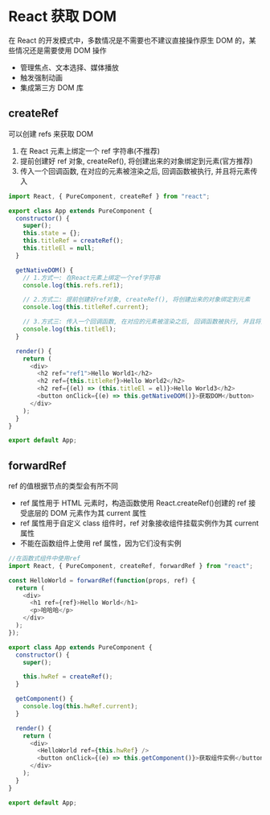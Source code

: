# React 获取 DOM

在 React 的开发模式中，多数情况是不需要也不建议直接操作原生 DOM 的，某些情况还是需要使用 DOM 操作

- 管理焦点、文本选择、媒体播放
- 触发强制动画
- 集成第三方 DOM 库

## createRef

可以创建 refs 来获取 DOM

1. 在 React 元素上绑定一个 ref 字符串(不推荐)
2. 提前创建好 ref 对象, createRef(), 将创建出来的对象绑定到元素(官方推荐)
3. 传入一个回调函数, 在对应的元素被渲染之后, 回调函数被执行, 并且将元素传入

```js
import React, { PureComponent, createRef } from "react";

export class App extends PureComponent {
  constructor() {
    super();
    this.state = {};
    this.titleRef = createRef();
    this.titleEl = null;
  }

  getNativeDOM() {
    // 1.方式一: 在React元素上绑定一个ref字符串
    console.log(this.refs.ref1);

    // 2.方式二: 提前创建好ref对象, createRef(), 将创建出来的对象绑定到元素
    console.log(this.titleRef.current);

    // 3.方式三: 传入一个回调函数, 在对应的元素被渲染之后, 回调函数被执行, 并且将元素传入
    console.log(this.titleEl);
  }

  render() {
    return (
      <div>
        <h2 ref="ref1">Hello World1</h2>
        <h2 ref={this.titleRef}>Hello World2</h2>
        <h2 ref={(el) => (this.titleEl = el)}>Hello World3</h2>
        <button onClick={(e) => this.getNativeDOM()}>获取DOM</button>
      </div>
    );
  }
}

export default App;
```

## forwardRef

ref 的值根据节点的类型会有所不同

- ref 属性用于 HTML 元素时，构造函数使用 React.createRef()创建的 ref 接受底层的 DOM 元素作为其 current 属性
- ref 属性用于自定义 class 组件时，ref 对象接收组件挂载实例作为其 current 属性
- 不能在函数组件上使用 ref 属性，因为它们没有实例

```js
//在函数式组件中使用ref
import React, { PureComponent, createRef, forwardRef } from "react";

const HelloWorld = forwardRef(function(props, ref) {
  return (
    <div>
      <h1 ref={ref}>Hello World</h1>
      <p>哈哈哈</p>
    </div>
  );
});

export class App extends PureComponent {
  constructor() {
    super();

    this.hwRef = createRef();
  }

  getComponent() {
    console.log(this.hwRef.current);
  }

  render() {
    return (
      <div>
        <HelloWorld ref={this.hwRef} />
        <button onClick={(e) => this.getComponent()}>获取组件实例</button>
      </div>
    );
  }
}

export default App;
```
